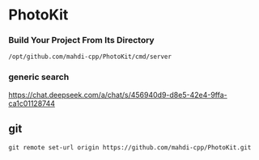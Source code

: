 # PhotoKit

### Build Your Project From Its Directory

```
/opt/github.com/mahdi-cpp/PhotoKit/cmd/server
```




### generic search 
https://chat.deepseek.com/a/chat/s/456940d9-d8e5-42e4-9ffa-ca1c01128744

## git
```
git remote set-url origin https://github.com/mahdi-cpp/PhotoKit.git
```
